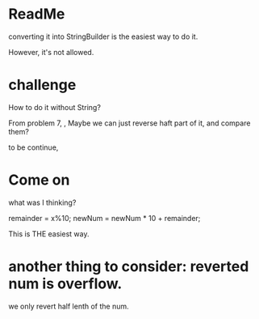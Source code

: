 # ReadMe 

converting it into StringBuilder is the easiest way to do it.

However, it's not allowed.

# challenge

How to do it without String? 

From problem 7, <reverse integer>, Maybe we can just reverse haft part of it, and compare them?

to be continue,

# Come on

what was I thinking?

remainder = x%10;
newNum = newNum * 10 + remainder;

This is THE easiest way. 

# another thing to consider: reverted num is overflow.

we only revert half lenth of the num.
